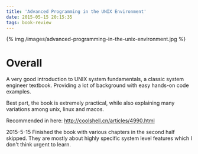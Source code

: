 ```yaml
---
title: 'Advanced Programming in the UNIX Environment'
date: 2015-05-15 20:15:35
tags: book-review
---
```


{% img /images/advanced-programming-in-the-unix-environment.jpg %}

Overall
===
A very good introduction to UNIX system fundamentals, a classic system engineer textbook. Providing a lot of background with easy hands-on code examples.

Best part, the book is extremely practical, while also explaining many variations among unix, linux and macos.

Recommended in here: http://coolshell.cn/articles/4990.html

2015-5-15
Finished the book with various chapters in the second half skipped. They are mostly about highly specific system level features which I don't think urgent to learn.
